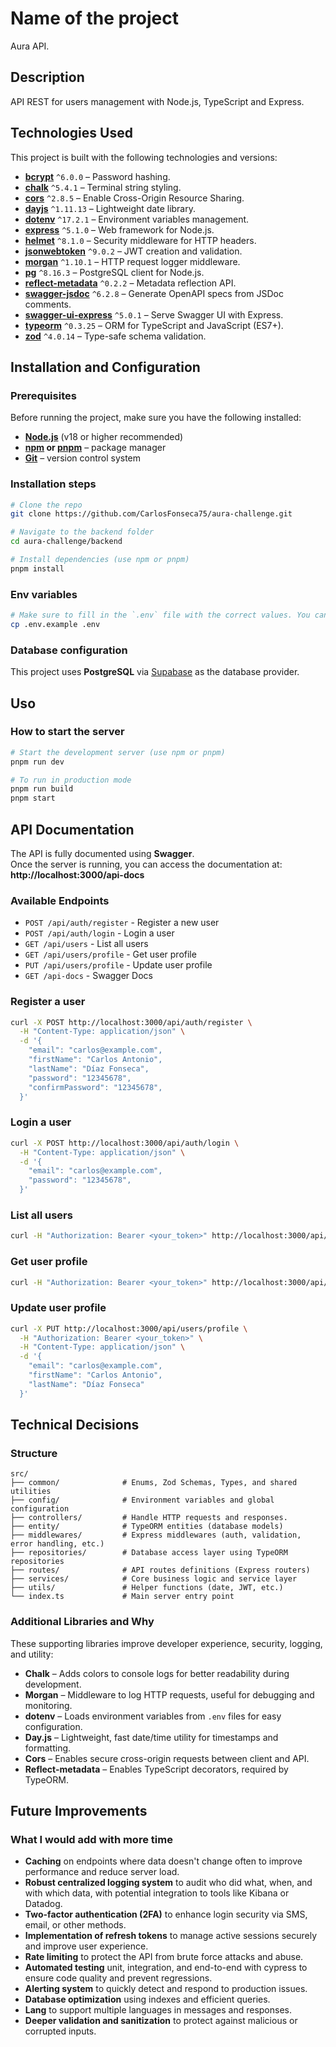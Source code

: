 # Name of the project

Aura API.

## Description

API REST for users management with Node.js, TypeScript and Express.

## Technologies Used

This project is built with the following technologies and versions:

- **[bcrypt](https://www.npmjs.com/package/bcrypt)** `^6.0.0` – Password hashing.
- **[chalk](https://www.npmjs.com/package/chalk)** `^5.4.1` – Terminal string styling.
- **[cors](https://www.npmjs.com/package/cors)** `^2.8.5` – Enable Cross-Origin Resource Sharing.
- **[dayjs](https://www.npmjs.com/package/dayjs)** `^1.11.13` – Lightweight date library.
- **[dotenv](https://www.npmjs.com/package/dotenv)** `^17.2.1` – Environment variables management.
- **[express](https://expressjs.com/)** `^5.1.0` – Web framework for Node.js.
- **[helmet](https://www.npmjs.com/package/helmet)** `^8.1.0` – Security middleware for HTTP headers.
- **[jsonwebtoken](https://www.npmjs.com/package/jsonwebtoken)** `^9.0.2` – JWT creation and validation.
- **[morgan](https://www.npmjs.com/package/morgan)** `^1.10.1` – HTTP request logger middleware.
- **[pg](https://www.npmjs.com/package/pg)** `^8.16.3` – PostgreSQL client for Node.js.
- **[reflect-metadata](https://www.npmjs.com/package/reflect-metadata)** `^0.2.2` – Metadata reflection API.
- **[swagger-jsdoc](https://www.npmjs.com/package/swagger-jsdoc)** `^6.2.8` – Generate OpenAPI specs from JSDoc comments.
- **[swagger-ui-express](https://www.npmjs.com/package/swagger-ui-express)** `^5.0.1` – Serve Swagger UI with Express.
- **[typeorm](https://typeorm.io/)** `^0.3.25` – ORM for TypeScript and JavaScript (ES7+).
- **[zod](https://zod.dev/)** `^4.0.14` – Type-safe schema validation.

## Installation and Configuration

### Prerequisites

Before running the project, make sure you have the following installed:

- **[Node.js](https://nodejs.org/)** (v18 or higher recommended)
- **[npm](https://www.npmjs.com/) or [pnpm](https://pnpm.io/)** – package manager
- **[Git](https://git-scm.com/)** – version control system

### Installation steps

```bash
# Clone the repo
git clone https://github.com/CarlosFonseca75/aura-challenge.git

# Navigate to the backend folder
cd aura-challenge/backend

# Install dependencies (use npm or pnpm)
pnpm install
```

### Env variables

```bash
# Make sure to fill in the `.env` file with the correct values. You can start by copying the example file:
cp .env.example .env
```

### Database configuration

This project uses **PostgreSQL** via [Supabase](https://supabase.com/) as the database provider.

## Uso

### How to start the server

```bash
# Start the development server (use npm or pnpm)
pnpm run dev

# To run in production mode
pnpm run build
pnpm start
```

## API Documentation

The API is fully documented using **Swagger**.  
Once the server is running, you can access the documentation at: **http://localhost:3000/api-docs**

### Available Endpoints

- `POST /api/auth/register` - Register a new user
- `POST /api/auth/login` - Login a user
- `GET /api/users` - List all users
- `GET /api/users/profile` - Get user profile
- `PUT /api/users/profile` - Update user profile
- `GET /api-docs` - Swagger Docs

### Register a user

```bash
curl -X POST http://localhost:3000/api/auth/register \
  -H "Content-Type: application/json" \
  -d '{
    "email": "carlos@example.com",
    "firstName": "Carlos Antonio",
    "lastName": "Díaz Fonseca",
    "password": "12345678",
    "confirmPassword": "12345678",
  }'
```

### Login a user

```bash
curl -X POST http://localhost:3000/api/auth/login \
  -H "Content-Type: application/json" \
  -d '{
    "email": "carlos@example.com",
    "password": "12345678",
  }'
```

### List all users

```bash
curl -H "Authorization: Bearer <your_token>" http://localhost:3000/api/users
```

### Get user profile

```bash
curl -H "Authorization: Bearer <your_token>" http://localhost:3000/api/users/profile
```

### Update user profile

```bash
curl -X PUT http://localhost:3000/api/users/profile \
  -H "Authorization: Bearer <your_token>" \
  -H "Content-Type: application/json" \
  -d '{
    "email": "carlos@example.com",
    "firstName": "Carlos Antonio",
    "lastName": "Díaz Fonseca"
  }'
```

## Technical Decisions

### Structure

```
src/
├── common/              # Enums, Zod Schemas, Types, and shared utilities
├── config/              # Environment variables and global configuration
├── controllers/         # Handle HTTP requests and responses.
├── entity/              # TypeORM entities (database models)
├── middlewares/         # Express middlewares (auth, validation, error handling, etc.)
├── repositories/        # Database access layer using TypeORM repositories
├── routes/              # API routes definitions (Express routers)
├── services/            # Core business logic and service layer
├── utils/               # Helper functions (date, JWT, etc.)
└── index.ts             # Main server entry point
```

### Additional Libraries and Why

These supporting libraries improve developer experience, security, logging, and utility:

- **Chalk** – Adds colors to console logs for better readability during development.
- **Morgan** – Middleware to log HTTP requests, useful for debugging and monitoring.
- **dotenv** – Loads environment variables from `.env` files for easy configuration.
- **Day.js** – Lightweight, fast date/time utility for timestamps and formatting.
- **Cors** – Enables secure cross-origin requests between client and API.
- **Reflect-metadata** – Enables TypeScript decorators, required by TypeORM.

## Future Improvements

### What I would add with more time

- **Caching** on endpoints where data doesn't change often to improve performance and reduce server load.
- **Robust centralized logging system** to audit who did what, when, and with which data, with potential integration to tools like Kibana or Datadog.
- **Two-factor authentication (2FA)** to enhance login security via SMS, email, or other methods.
- **Implementation of refresh tokens** to manage active sessions securely and improve user experience.
- **Rate limiting** to protect the API from brute force attacks and abuse.
- **Automated testing** unit, integration, and end-to-end with cypress to ensure code quality and prevent regressions.
- **Alerting system** to quickly detect and respond to production issues.
- **Database optimization** using indexes and efficient queries.
- **Lang** to support multiple languages in messages and responses.
- **Deeper validation and sanitization** to protect against malicious or corrupted inputs.
